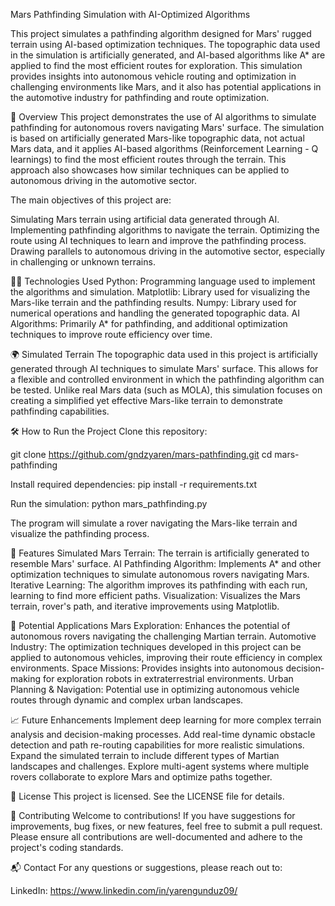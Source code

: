 Mars Pathfinding Simulation with AI-Optimized Algorithms

This project simulates a pathfinding algorithm designed for Mars' rugged terrain using AI-based optimization techniques. The topographic data used in the simulation is artificially generated, and AI-based algorithms like A* are applied to find the most efficient routes for exploration. 
This simulation provides insights into autonomous vehicle routing and optimization in challenging environments like Mars, and it also has potential applications in the automotive industry for pathfinding and route optimization.

🚀 Overview
This project demonstrates the use of AI algorithms to simulate pathfinding for autonomous rovers navigating Mars' surface. 
The simulation is based on artificially generated Mars-like topographic data, not actual Mars data, and it applies AI-based algorithms (Reinforcement Learning - Q learnings) to find the most efficient routes through the terrain.
This approach also showcases how similar techniques can be applied to autonomous driving in the automotive sector.

The main objectives of this project are:

Simulating Mars terrain using artificial data generated through AI.
Implementing pathfinding algorithms to navigate the terrain.
Optimizing the route using AI techniques to learn and improve the pathfinding process.
Drawing parallels to autonomous driving in the automotive sector, especially in challenging or unknown terrains.

🧑‍💻 Technologies Used
Python: Programming language used to implement the algorithms and simulation.
Matplotlib: Library used for visualizing the Mars-like terrain and the pathfinding results.
Numpy: Library used for numerical operations and handling the generated topographic data.
AI Algorithms: Primarily A* for pathfinding, and additional optimization techniques to improve route efficiency over time.

🌍 Simulated Terrain
The topographic data used in this project is artificially generated through AI techniques to simulate Mars' surface. 
This allows for a flexible and controlled environment in which the pathfinding algorithm can be tested. 
Unlike real Mars data (such as MOLA), this simulation focuses on creating a simplified yet effective Mars-like terrain to demonstrate pathfinding capabilities.

🛠 How to Run the Project
Clone this repository:

git clone https://github.com/gndzyaren/mars-pathfinding.git
cd mars-pathfinding

Install required dependencies:
pip install -r requirements.txt

Run the simulation:
python mars_pathfinding.py

The program will simulate a rover navigating the Mars-like terrain and visualize the pathfinding process.

🌟 Features
Simulated Mars Terrain: The terrain is artificially generated to resemble Mars' surface.
AI Pathfinding Algorithm: Implements A* and other optimization techniques to simulate autonomous rovers navigating Mars.
Iterative Learning: The algorithm improves its pathfinding with each run, learning to find more efficient paths.
Visualization: Visualizes the Mars terrain, rover's path, and iterative improvements using Matplotlib.

🎯 Potential Applications
Mars Exploration: Enhances the potential of autonomous rovers navigating the challenging Martian terrain.
Automotive Industry: The optimization techniques developed in this project can be applied to autonomous vehicles, improving their route efficiency in complex environments.
Space Missions: Provides insights into autonomous decision-making for exploration robots in extraterrestrial environments.
Urban Planning & Navigation: Potential use in optimizing autonomous vehicle routes through dynamic and complex urban landscapes.

📈 Future Enhancements
Implement deep learning for more complex terrain analysis and decision-making processes.
Add real-time dynamic obstacle detection and path re-routing capabilities for more realistic simulations.
Expand the simulated terrain to include different types of Martian landscapes and challenges.
Explore multi-agent systems where multiple rovers collaborate to explore Mars and optimize paths together.

📝 License
This project is licensed. See the LICENSE file for details.

🤝 Contributing
Welcome to contributions! If you have suggestions for improvements, bug fixes, or new features, feel free to submit a pull request. 
Please ensure all contributions are well-documented and adhere to the project's coding standards.

📬 Contact
For any questions or suggestions, please reach out to:

LinkedIn: https://www.linkedin.com/in/yarengunduz09/
